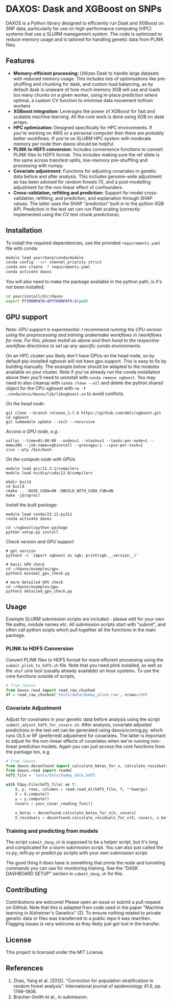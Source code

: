 # DAXOS: Dask and XGBoost on SNPs

DAXOS is a Python library designed to efficiently run Dask and XGBoost on SNP data, particularly for use on high-performance computing (HPC) systems that use a SLURM management system. The code is optimized to reduce memory usage and is tailored for handling genetic data from PLINK files.

## Features

- **Memory-efficient processing:** Utilizes Dask to handle large datasets with reduced memory usage. This includes *lots* of optimisations like pre-shuffling and chunking for dask, and custom load balancing, as by default dask is unaware of how much memory XGB will use and loads too many chunks on a given worker, using in-place prediction where optimal, a custom CV function to minimise data movement to/from workers
- **XGBoost integration:** Leverages the power of XGBoost for fast and scalable machine learning. All the core work is done using XGB on dask arrays.
- **HPC optimization:** Designed specifically for HPC environments. If you're working on AWS or a personal computer then there are probably better workflows. If you're on SLURM HPC system with moderate memory per node then daxos should be helpful.
- **PLINK to HDF5 conversion:** Includes convenience functions to convert PLINK files to HDF5 format. This includes making sure the ref allele is the same across train/test splits, low-memory pre-shuffling and processing with numpy.
- **Covariate adjustment:** Functions for adjusting covariates in genetic data before and after analysis. This includes genome-wide adjustment as has been advised for random forests (1), and a post-modelling adjustment for the non-linear effect of confounders.
- **Cross-validation, refitting and prediction:** Support for model cross-validation, refitting, and prediction, and explanation through SHAP values. The latter uses the SHAP "prediction" built in to the python XGB API. Prediction in the test set can run Platt scaling (correctly implemented using the CV test chunk predictions).

## Installation

To install the required dependencies, use the provided `requirements.yaml` file with conda:

```sh
module load your/base/conda/module
conda config --set channel_priority strict
conda env create -f requirements.yaml
conda activate daxos
```

You will also need to make the package available in the python path, is it's not been installed:

```sh
cd your/install/dir/daxos
export PYTHONPATH=$PYTHONPATH:$(pwd)
```

## GPU support

*Note: GPU support is experimental. I recommend running the CPU version using the preprocessing and training snakemake workflows in /workflows for now. For this, please install as above and then head to the respective workflow directories to set up any specific conda environments.*

On an HPC cluster you likely don't have GPUs on the head node, so by default pip-installed xgboost will not have gpu support. This is easy to fix by building manually. The example below should be adapted to the modules available on your cluster. Note if you've already run the conda installation above then you'll need to uninstall with `conda remove xgboost`. You may need to also cleanup with `conda clean --all` and delete the python shared object for the CPU xgboost with `rm -f .conda/envs/daxos/lib/libxgboost.so` to avoid conflicts.

*On the head node:*

```
git clone --branch release_1.7.6 https://github.com/dmlc/xgboost.git
cd xgboost
git submodule update --init --recursive
```

*Access a GPU node, e.g.:*

```
salloc --time=01:00:00 --nodes=1 --ntasks=1 --tasks-per-node=1 --mem=20G --job-name=xgbinstall --gres=gpu:1 --cpus-per-task=1
srun --pty /bin/bash
```

*On the compute node with GPUs:*

```
module load gcc/11.3.1/compilers
module load nvidia/cuda/12.0/compilers

mkdir build
cd build
cmake .. -DUSE_CUDA=ON -DBUILD_WITH_CUDA_CUB=ON
make -j$(nproc)
```

*Install the built package:*

```
module load conda/23.11-py311
conda activate daxos

cd ~/xgboost/python-package
python setup.py install

```

*Check version and GPU support*

```
# get version
python3 -c 'import xgboost as xgb; print(xgb.__version__)'

# basic GPU check
cd ~/daxos/examples/gpu
python3 minimal_gpu_check.py

# more detailed GPU check
cd ~/daxos/examples/gpu
python3 detailed_gpu_check.py
```

## Usage

Example SLURM submission scripts are included - please edit for your own file paths, module names etc. All submission scripts start with "submit", and often call python scipts which pull together all the functions in the main package.

### PLINK to HDF5 Conversion

Convert PLINK files to HDF5 format for more efficient processing using the `submit_plink_to_hdf5.sh` file. Note that you need plink installed, as well as the `shuf` unix tool (usually already available) on linux systems. To use the core functions outside of scripts, 

```python
# from /daxos
from daxos.read import read_raw_chunked
df = read_raw_chunked('tests/data/dummy_plink.raw', nrows=100)
```

### Covariate Adjustment

Adjust for covariates in your genetic data before analysis using the script `submit_adjust_hdf5_for_covars.sh`. After analysis, covariate adjusted predictions in the test set can be generated using daxos/scoring.py, which runs OLS or RF (preferred) adjustment for covariates. The latter is important to adjust for the non-linear effects of covariates when we're running non-linear prediction models. Again you can just access the core functions from the package too, e.g.

```python
# from /daxos
from daxos.deconfound import calculate_betas_for_x, calculate_residuals_for_x
from daxos.read import readml
hdf5_file = 'tests/data/dummy_data.hdf5'

with h5py.File(hdf5_file) as f:
    X, y, rows, columns = read.read_ml(hdf5_file, f, **kwargs)
    X = X.compute()
    y = y.compute()
    covars = your_covar_reading_func()
    
    x_betas = deconfound.calculate_betas_for_x(X, covars)
    X_residuals = deconfound.calculate_residuals_for_x(X, covars, x_betas)
```

### Training and predicting from models
The script `submit_daxg.sh` is supposed to be a helper script, but it's long and complicated for a slurm submission script. You can also just called the cv.py, refit.py or predict.py scripts with your own submission script.

The good thing it does have is something that prints the node and tunneling commands you can use for monitoring training. See the "DASK DASHBOARD SETUP" section in `submit_daxg.sh` for this.

## Contributing

Contributions are welcome! Please open an issue or submit a pull request on GitHub. Note that this is adapted from code used in the paper "Machine learning in Alzheimer's Genetics" (2). To ensure nothing related to private genetic data or files was transferred to a public repo it was rewritten. Flagging issues is very welcome as they likely just got lost in the transfer.

## License

This project is licensed under the MIT License.

## References
1. Zhao, Yang et al. (2012). “Correction for population stratification in random forest analysis”. International journal of epidemiology 41.6, pp. 1798–1806.
2. Bracher-Smith et al., in submission.
